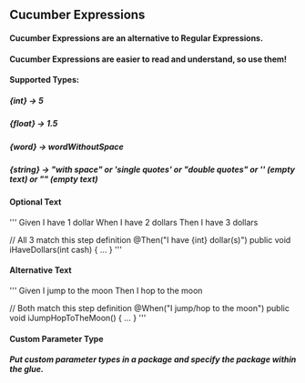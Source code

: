 ## Cucumber Expressions

#### Cucumber Expressions are an alternative to Regular Expressions.
#### Cucumber Expressions are easier to read and understand, so use them!
#### Supported Types:
##### {int} -> 5
##### {float} -> 1.5
##### {word} -> wordWithoutSpace
##### {string} -> "with space" or 'single quotes' or "double quotes" or '' (empty text) or "" (empty text)
#### Optional Text
'''
Given I have 1 dollar
When I have 2 dollars
Then I have 3 dollars

// All 3 match this step definition
@Then("I have {int} dollar(s)")
public void iHaveDollars(int cash) { ... }
'''
#### Alternative Text
'''
Given I jump to the moon
Then I hop to the moon

// Both match this step definition
@When("I jump/hop to the moon")
public void iJumpHopToTheMoon() { ... }
'''
#### Custom Parameter Type
##### Put custom parameter types in a package and specify the package within the glue.
